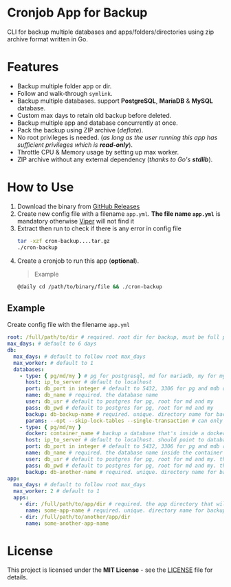 # Cronjob App for Backup
CLI for backup multiple databases and apps/folders/directories using zip archive format written in Go.

# Features
* Backup multiple folder app or dir.
* Follow and walk-through `symlink`.
* Backup multiple databases. support __PostgreSQL__, __MariaDB__ & __MySQL__ database.
* Custom max days to retain old backup before deleted.
* Backup multiple app and database concurrently at once.
* Pack the backup using ZIP archive (*deflate*).
* No root privileges is needed. (*as long as the user running this app has sufficient privileges which is __read-only__*).
* Throttle CPU & Memory usage by setting up max worker.
* ZIP archive without any external dependency (*thanks to Go's __stdlib__*).

# How to Use
1. Download the binary from [GitHub Releases](https://github.com/mdanialr/webhook/releases)
2. Create new config file with a filename `app.yml`. __The file name `app.yml`__ is mandatory otherwise
      [Viper](https://github.com/spf13/viper) will not find it
3. Extract then run to check if there is any error in config file
    ```bash
    tar -xzf cron-backup....tar.gz
    ./cron-backup
    ```
4. Create a cronjob to run this app (__optional__).
    > Example
    ```bash
    @daily cd /path/to/binary/file && ./cron-backup
    ```

## Example
Create config file with the filename `app.yml`
```yaml
root: /full/path/to/dir # required. root dir for backup, must be full path
max_days: # default to 6 days
db:
  max_days: # default to follow root max_days
  max_worker: # default to 1
  databases:
    - type: { pg/md/my } # pg for postgresql, md for mariadb, my for mysql
      host: ip_to_server # default to localhost
      port: db_port in integer # default to 5432, 3306 for pg and mdb or my respectively
      name: db_name # required. the database name
      user: db_usr # default to postgres for pg, root for md and my
      pass: db_pwd # default to postgres for pg, root for md and my
      backup: db-backup-name # required. unique. directory name for backup this database
      params: --opt --skip-lock-tables --single-transaction # can only be used for mariadb & mysql (md/my). will be ignored if the type is pg
    - type: { pg/md/my }
      docker: container_name # backup a database that's inside a docker container. the following host, port, name, user & pass config should be for the database inside the container
      host: ip_to_server # default to localhost. should point to database host within the container not where this app is run
      port: db_port in integer # default to 5432, 3306 for pg and mdb respectively. should point to database port within the container not where this app is run
      name: db_name # required. the database name inside the container
      user: db_usr # default to postgres for pg, root for md and my. the username that is used within the container, usually is root
      pass: db_pwd # default to postgres for pg, root for md and my. the password that is used within the container, usually is also root
      backup: db-another-name # required. unique. directory name for backup this database inside the container
app:
  max_days: # default to follow root max_days
  max_worker: 2 # default to 1
  apps:
    - dir: /full/path/to/app/dir # required. the app directory that will be archived
      name: some-app-name # required. unique. directory name for backup this app/directory
    - dir: /full/path/to/another/app/dir
      name: some-another-app-name
```

# License
This project is licensed under the **MIT License** - see the [LICENSE](LICENSE "LICENSE") file for details.